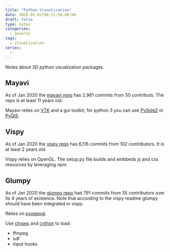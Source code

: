 ```yaml
---
title: "Python Visualization"
date: 2020-01-01T06:31:59-08:00
draft: false
type: notes
categories:
  - General
tags:
  - visualization
series:
  -
---
```


Notes about 3D python visualization packages.

<!--more-->

## Mayavi

As of Jan 2020 the [mayavi repo](https://github.com/enthought/mayavi) has 2,961 commits from 50 contributs. The repo is at least 11 years old.

Mayavi relies on [VTK](https://www.vtk.org/) and a gui toolkit, for python 3 you can use [PySide2](https://wiki.qt.io/Qt_for_Python) or [PyQt5](https://pypi.org/project/PyQt5/).

## Vispy

As of Jan 2020 the [vispy repo](https://github.com/vispy/vispy) has 6,116
commits from 102 contributors. It is at least 2 years old.

Vispy relies on OpenGL. The setup.py file builds and embbeds js and css resources by leveraging npm.

## Glumpy

As of Jan 2020 the [glumpy repo](https://github.com/glumpy/glumpy) had 791
commits from 35 contributors over its 4 years of existence. Note that according to the vispy readme glumpy should have been integrated in vispy.

Relies on [pyopengl](http://pyopengl.sourceforge.net/).

Use [ctypes](https://docs.python.org/3/library/ctypes.html) and
[cython](https://cython.org/) to load:

* ffmpeg
* sdf
* input hooks
